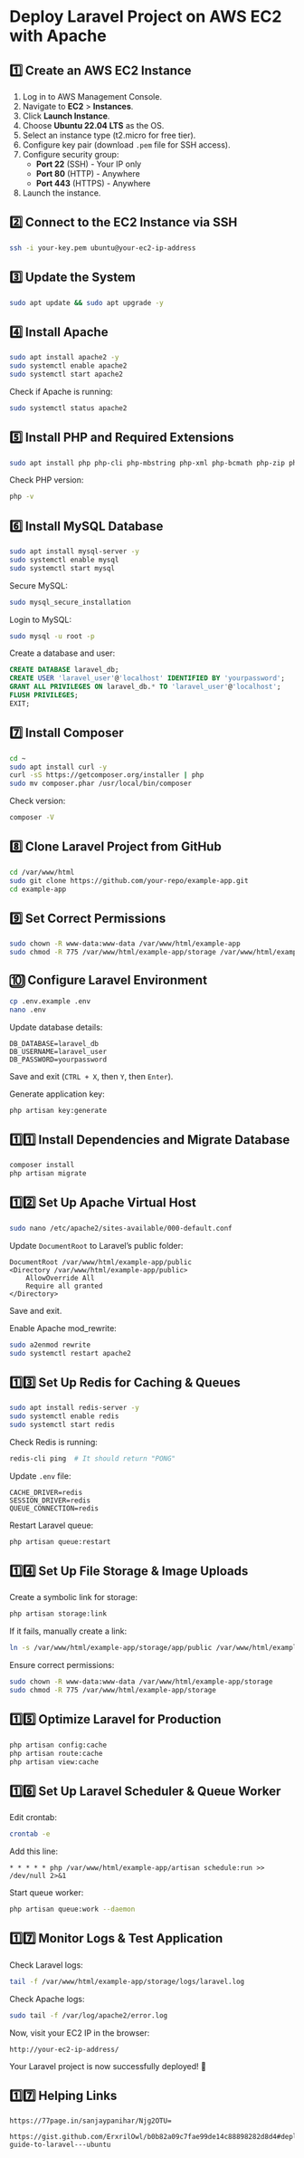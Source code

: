 # Deploy Laravel Project on AWS EC2 with Apache

## **1️⃣ Create an AWS EC2 Instance**
1. Log in to AWS Management Console.
2. Navigate to **EC2** > **Instances**.
3. Click **Launch Instance**.
4. Choose **Ubuntu 22.04 LTS** as the OS.
5. Select an instance type (t2.micro for free tier).
6. Configure key pair (download `.pem` file for SSH access).
7. Configure security group:
   - **Port 22** (SSH) - Your IP only
   - **Port 80** (HTTP) - Anywhere
   - **Port 443** (HTTPS) - Anywhere
8. Launch the instance.

## **2️⃣ Connect to the EC2 Instance via SSH**
```bash
ssh -i your-key.pem ubuntu@your-ec2-ip-address
```

## **3️⃣ Update the System**
```bash
sudo apt update && sudo apt upgrade -y
```

## **4️⃣ Install Apache**
```bash
sudo apt install apache2 -y
sudo systemctl enable apache2
sudo systemctl start apache2
```
Check if Apache is running:
```bash
sudo systemctl status apache2
```

## **5️⃣ Install PHP and Required Extensions**
```bash
sudo apt install php php-cli php-mbstring php-xml php-bcmath php-zip php-curl php-tokenizer php-fileinfo php-redis php-gd unzip -y
```
Check PHP version:
```bash
php -v
```

## **6️⃣ Install MySQL Database**
```bash
sudo apt install mysql-server -y
sudo systemctl enable mysql
sudo systemctl start mysql
```
Secure MySQL:
```bash
sudo mysql_secure_installation
```
Login to MySQL:
```bash
sudo mysql -u root -p
```
Create a database and user:
```sql
CREATE DATABASE laravel_db;
CREATE USER 'laravel_user'@'localhost' IDENTIFIED BY 'yourpassword';
GRANT ALL PRIVILEGES ON laravel_db.* TO 'laravel_user'@'localhost';
FLUSH PRIVILEGES;
EXIT;
```

## **7️⃣ Install Composer**
```bash
cd ~
sudo apt install curl -y
curl -sS https://getcomposer.org/installer | php
sudo mv composer.phar /usr/local/bin/composer
```
Check version:
```bash
composer -V
```

## **8️⃣ Clone Laravel Project from GitHub**
```bash
cd /var/www/html
sudo git clone https://github.com/your-repo/example-app.git
cd example-app
```

## **9️⃣ Set Correct Permissions**
```bash
sudo chown -R www-data:www-data /var/www/html/example-app
sudo chmod -R 775 /var/www/html/example-app/storage /var/www/html/example-app/bootstrap/cache
```

## **🔟 Configure Laravel Environment**
```bash
cp .env.example .env
nano .env
```
Update database details:
```
DB_DATABASE=laravel_db
DB_USERNAME=laravel_user
DB_PASSWORD=yourpassword
```
Save and exit (`CTRL + X`, then `Y`, then `Enter`).

Generate application key:
```bash
php artisan key:generate
```

## **1️⃣1️⃣ Install Dependencies and Migrate Database**
```bash
composer install
php artisan migrate
```

## **1️⃣2️⃣ Set Up Apache Virtual Host**
```bash
sudo nano /etc/apache2/sites-available/000-default.conf
```
Update `DocumentRoot` to Laravel’s public folder:
```
DocumentRoot /var/www/html/example-app/public
<Directory /var/www/html/example-app/public>
    AllowOverride All
    Require all granted
</Directory>
```
Save and exit.

Enable Apache mod_rewrite:
```bash
sudo a2enmod rewrite
sudo systemctl restart apache2
```

## **1️⃣3️⃣ Set Up Redis for Caching & Queues**
```bash
sudo apt install redis-server -y
sudo systemctl enable redis
sudo systemctl start redis
```
Check Redis is running:
```bash
redis-cli ping  # It should return "PONG"
```
Update `.env` file:
```
CACHE_DRIVER=redis
SESSION_DRIVER=redis
QUEUE_CONNECTION=redis
```
Restart Laravel queue:
```bash
php artisan queue:restart
```

## **1️⃣4️⃣ Set Up File Storage & Image Uploads**
Create a symbolic link for storage:
```bash
php artisan storage:link
```
If it fails, manually create a link:
```bash
ln -s /var/www/html/example-app/storage/app/public /var/www/html/example-app/public/storage
```
Ensure correct permissions:
```bash
sudo chown -R www-data:www-data /var/www/html/example-app/storage
sudo chmod -R 775 /var/www/html/example-app/storage
```

## **1️⃣5️⃣ Optimize Laravel for Production**
```bash
php artisan config:cache
php artisan route:cache
php artisan view:cache
```

## **1️⃣6️⃣ Set Up Laravel Scheduler & Queue Worker**
Edit crontab:
```bash
crontab -e
```
Add this line:
```
* * * * * php /var/www/html/example-app/artisan schedule:run >> /dev/null 2>&1
```
Start queue worker:
```bash
php artisan queue:work --daemon
```

## **1️⃣7️⃣ Monitor Logs & Test Application**
Check Laravel logs:
```bash
tail -f /var/www/html/example-app/storage/logs/laravel.log
```
Check Apache logs:
```bash
sudo tail -f /var/log/apache2/error.log
```

Now, visit your EC2 IP in the browser:
```
http://your-ec2-ip-address/
```
Your Laravel project is now successfully deployed! 🚀

## **1️⃣7️⃣ Helping Links**

```
https://77page.in/sanjaypanihar/Njg2OTU=
```
```
https://gist.github.com/ErxrilOwl/b0b82a09c7fae99de14c88898282d8d4#deployment-guide-to-laravel---ubuntu
```


